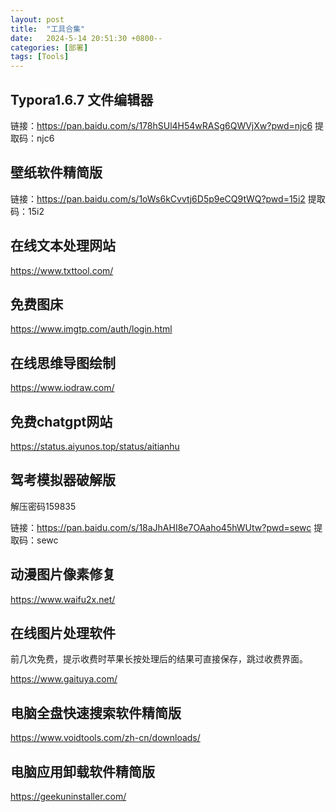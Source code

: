 ```yaml
---
layout: post
title:  "工具合集"
date:   2024-5-14 20:51:30 +0800--
categories: [部署]
tags: [Tools]  
---
```



## Typora1.6.7 文件编辑器
链接：https://pan.baidu.com/s/178hSUl4H54wRASg6QWVjXw?pwd=njc6 
提取码：njc6

## 壁纸软件精简版

链接：https://pan.baidu.com/s/1oWs6kCvvtj6D5p9eCQ9tWQ?pwd=15i2 
提取码：15i2

## 在线文本处理网站

https://www.txttool.com/

## 免费图床

https://www.imgtp.com/auth/login.html

## 在线思维导图绘制

https://www.iodraw.com/

## 免费chatgpt网站

https://status.aiyunos.top/status/aitianhu

## 驾考模拟器破解版

解压密码159835

链接：https://pan.baidu.com/s/18aJhAHI8e7OAaho45hWUtw?pwd=sewc 
提取码：sewc

## 动漫图片像素修复

https://www.waifu2x.net/

## 在线图片处理软件 

前几次免费，提示收费时苹果长按处理后的结果可直接保存，跳过收费界面。

https://www.gaituya.com/

## 电脑全盘快速搜索软件精简版

https://www.voidtools.com/zh-cn/downloads/

## 电脑应用卸载软件精简版

https://geekuninstaller.com/
